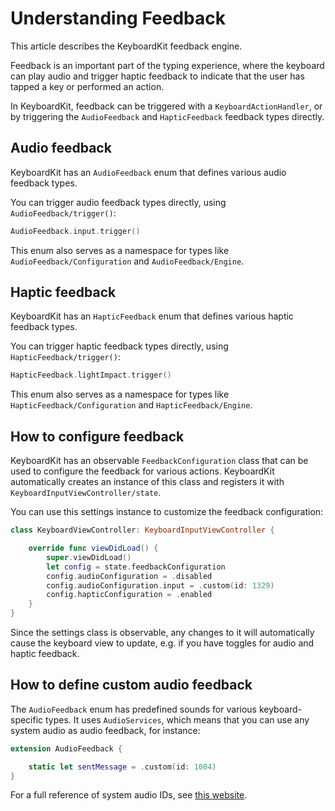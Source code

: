 # Understanding Feedback

This article describes the KeyboardKit feedback engine.

Feedback is an important part of the typing experience, where the keyboard can play audio and trigger haptic feedback to indicate that the user has tapped a key or performed an action.

In KeyboardKit, feedback can be triggered with a ``KeyboardActionHandler``, or by triggering the ``AudioFeedback`` and ``HapticFeedback`` feedback types directly.



## Audio feedback

KeyboardKit has an ``AudioFeedback`` enum that defines various audio feedback types. 

You can trigger audio feedback types directly, using ``AudioFeedback/trigger()``:

```swift
AudioFeedback.input.trigger()
```

This enum also serves as a namespace for types like ``AudioFeedback/Configuration`` and ``AudioFeedback/Engine``.



## Haptic feedback

KeyboardKit has an ``HapticFeedback`` enum that defines various haptic feedback types. 

You can trigger haptic feedback types directly, using ``HapticFeedback/trigger()``:

```swift
HapticFeedback.lightImpact.trigger()
```

This enum also serves as a namespace for types like ``HapticFeedback/Configuration`` and ``HapticFeedback/Engine``.



## How to configure feedback

KeyboardKit has an observable ``FeedbackConfiguration`` class that can be used to configure the feedback for various actions. KeyboardKit automatically creates an instance of this class and registers it with ``KeyboardInputViewController/state``. 

You can use this settings instance to customize the feedback configuration:

```swift
class KeyboardViewController: KeyboardInputViewController {

    override func viewDidLoad() {
        super.viewDidLoad()
        let config = state.feedbackConfiguration 
        config.audioConfiguration = .disabled
        config.audioConfiguration.input = .custom(id: 1329)
        config.hapticConfiguration = .enabled
    }
}
```

Since the settings class is observable, any changes to it will automatically cause the keyboard view to update, e.g. if you have toggles for audio and haptic feedback.



## How to define custom audio feedback

The ``AudioFeedback`` enum has predefined sounds for various keyboard-specific types. It uses `AudioServices`, which means that you can use any system audio as audio feedback, for instance:

```swift
extension AudioFeedback {

    static let sentMessage = .custom(id: 1004)
}
```

For a full reference of system audio IDs, see [this website](https://iphonedev.wiki/index.php/AudioServices).
